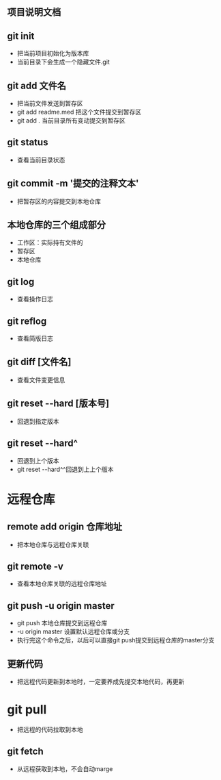 ## 项目说明文档
## git init
- 把当前项目初始化为版本库
- 当前目录下会生成一个隐藏文件.git

## git add 文件名
- 把当前文件发送到暂存区
- git add readme.med 把这个文件提交到暂存区
- git add . 当前目录所有变动提交到暂存区

## git status
- 查看当前目录状态

## git commit -m '提交的注释文本'
- 把暂存区的内容提交到本地仓库

## 本地仓库的三个组成部分
- 工作区：实际持有文件的
- 暂存区
- 本地仓库

## git log
- 查看操作日志

## git reflog
- 查看简版日志

## git diff [文件名]
- 查看文件变更信息

## git reset --hard [版本号] 
- 回退到指定版本

## git reset --hard^
- 回退到上个版本
- git reset --hard^^回退到上上个版本

# 远程仓库

## remote add origin 仓库地址
- 把本地仓库与远程仓库关联

## git remote -v
- 查看本地仓库关联的远程仓库地址

## git push -u origin master
- git push 本地仓库提交到远程仓库
- -u origin master 设置默认远程仓库或分支
- 执行完这个命令之后，以后可以直接git push提交到远程仓库的master分支

## 更新代码
- 把远程代码更新到本地时，一定要养成先提交本地代码，再更新

# git pull
- 把远程的代码拉取到本地

## git fetch
- 从远程获取到本地，不会自动marge

